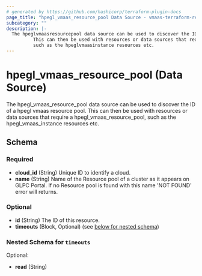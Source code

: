 ```yaml
---
# generated by https://github.com/hashicorp/terraform-plugin-docs
page_title: "hpegl_vmaas_resource_pool Data Source - vmaas-terraform-resources"
subcategory: ""
description: |-
  The hpeglvmaasresourcepool data source can be used to discover the ID of a hpegl vmaas resource pool.
          This can then be used with resources or data sources that require a hpeglvmaasresourcepool,
          such as the hpeglvmaasinstance resources etc.
---
```


# hpegl_vmaas_resource_pool (Data Source)

The hpegl_vmaas_resource_pool data source can be used to discover the ID of a hpegl vmaas resource pool.
		This can then be used with resources or data sources that require a hpegl_vmaas_resource_pool,
		such as the hpegl_vmaas_instance resources etc.



<!-- schema generated by tfplugindocs -->
## Schema

### Required

- **cloud_id** (String) Unique ID to identify a cloud.
- **name** (String) Name of the Resource pool of a cluster as it appears on GLPC Portal. If no Resource pool is found with this name 'NOT FOUND' error will returns.

### Optional

- **id** (String) The ID of this resource.
- **timeouts** (Block, Optional) (see [below for nested schema](#nestedblock--timeouts))

<a id="nestedblock--timeouts"></a>
### Nested Schema for `timeouts`

Optional:

- **read** (String)


